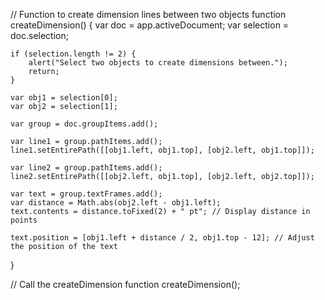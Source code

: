 // Function to create dimension lines between two objects
function createDimension() {
    var doc = app.activeDocument;
    var selection = doc.selection;
    
    if (selection.length != 2) {
        alert("Select two objects to create dimensions between.");
        return;
    }
    
    var obj1 = selection[0];
    var obj2 = selection[1];
    
    var group = doc.groupItems.add();
    
    var line1 = group.pathItems.add();
    line1.setEntirePath([[obj1.left, obj1.top], [obj2.left, obj1.top]]);
    
    var line2 = group.pathItems.add();
    line2.setEntirePath([[obj2.left, obj1.top], [obj2.left, obj2.top]]);
    
    var text = group.textFrames.add();
    var distance = Math.abs(obj2.left - obj1.left);
    text.contents = distance.toFixed(2) + " pt"; // Display distance in points
    
    text.position = [obj1.left + distance / 2, obj1.top - 12]; // Adjust the position of the text
}

// Call the createDimension function
createDimension();

